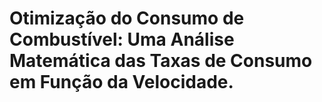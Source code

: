 # Otimização do Consumo de Combustível: Uma Análise Matemática das Taxas de Consumo em Função da Velocidade.
